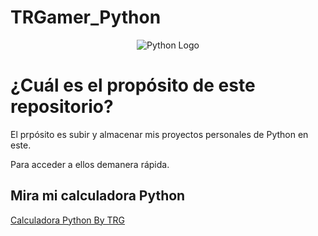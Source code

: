 # TRGamer_Python

<div align="center">

![Python Logo](assets/python.svg)
</div>

# ¿Cuál es el propósito de este repositorio?

El prpósito es subir y almacenar mis proyectos personales de Python en este.

Para acceder a ellos demanera rápida.

## **Mira mi calculadora Python**

[Calculadora Python By TRG](Python/calculadora/index.py)

